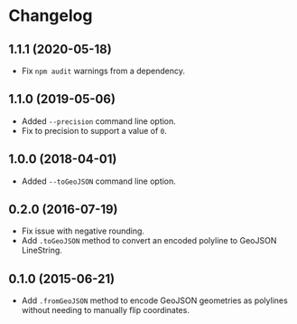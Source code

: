 # Changelog

## 1.1.1 (2020-05-18)
* Fix `npm audit` warnings from a dependency.

## 1.1.0 (2019-05-06)

* Added `--precision` command line option.
* Fix to precision to support a value of `0`.

## 1.0.0 (2018-04-01)

* Added `--toGeoJSON` command line option.

## 0.2.0 (2016-07-19)

* Fix issue with negative rounding.
* Add `.toGeoJSON` method to convert an encoded polyline to GeoJSON
  LineString.

## 0.1.0 (2015-06-21)

* Add `.fromGeoJSON` method to encode GeoJSON geometries as polylines
  without needing to manually flip coordinates.
